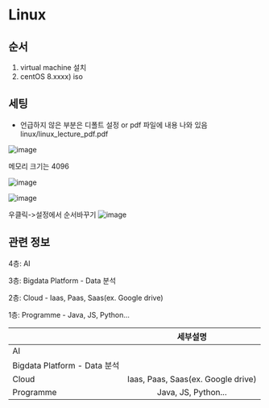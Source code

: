 # Linux
##  순서
1. virtual machine 설치
2. centOS 8.xxxx) iso

## 세팅
- 언급하지 않은 부분은 디폴트 설정 or pdf 파일에 내용 나와 있음
linux/linux_lecture_pdf.pdf

![image](https://user-images.githubusercontent.com/58713684/71952142-fd67c500-3220-11ea-9206-3a97af5b36fe.png)

메모리 크기는 4096

![image](https://user-images.githubusercontent.com/58713684/71952292-80891b00-3221-11ea-8003-9a262f7cec1e.png)

![image](https://user-images.githubusercontent.com/58713684/71952395-deb5fe00-3221-11ea-89c4-2b5f8e482688.png)

우클릭->설정에서 순서바꾸기
![image](https://user-images.githubusercontent.com/58713684/71952459-19b83180-3222-11ea-88f8-2447e6d74013.png)

## 관련 정보
4층: AI

3층: Bigdata Platform - Data 분석

2층: Cloud                             - Iaas, Paas, Saas(ex. Google drive)

1층: Programme                         - Java, JS, Python...


|  | 세부설명 |
|---|:---:|
| AI | |
| Bigdata Platform - Data 분석 | |
| Cloud | Iaas, Paas, Saas(ex. Google drive) |
| Programme | Java, JS, Python... |

